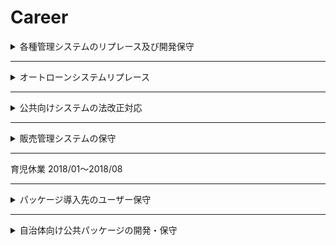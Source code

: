 # Career

<details>
<summary>各種管理システムのリプレース及び開発保守</summary>

# 概要
下記の社内システムや基盤システムの開発及び保守をしております。
- 勤怠工数管理システム
- 業務管理システム
- 人事管理システム
- アカウント管理システム

# 期間
2021/06～現在

# チームでの役割
ソフトウェアエンジニア、ＱＡエンジニアとして、
設計、開発、テスト、リリース、Ｑ＆Ａを担当しておりました。

チームは3人体制

# 技術スタック

## 言語
- C#
- HTML5
- CSS
- JavaScript
- TypeScript
- SQL

## フレームワーク
- ASP.NET4.8
- knockout.js
- EntityFramework 6.x
- Bootstrap 4.x

## DB
SQLServer 14

## クラウド環境
Azure
- AppService
- SQLDatabase
- ActiveDirectory
- VirtualMachine
</details>

---

<details>
<summary>オートローンシステムリプレース</summary>

# 概要
オンラインシステムのUIをHTML5＋Vue.jsに変換する案件。 
変換できない部分は機能改善として別途対応しました。

プログラムの変換はオフショアに依頼しており、受入試験を行う。

# 期間
2020/04～2021/05

# チームでの役割
テストエンジニアとして、リグレッションテスト（仕様書作成・レビュー）を担当しておりました。

また6人のテストチームでリーダーをしており、テストスケジュールの管理とチーム内のＱＡ対応をしておりました。

# 技術スタック

## 言語
- Java7
- HTML5
- CSS
- TypeScript
- SQL

## フレームワーク
- Vue.js 2x
- Spring2.5.1
- SVF For PDF Java9.2
- iBatis/MyBatis2.3.0
- TERASOLUNA Server for Java 2.0.2

## DB
Oracle12cR1

## クラウド環境
なし
</details>

---

<details>
<summary>公共向けシステムの法改正対応</summary>

# 概要
公共インフラの法的分離に伴う法改正案件

CSVファイルから取り込んだ取引先をグルーピングし、
他システムへファイルを連携する中継システム（オンライン＋バッチ）を新規開発しました。

# 期間
2019/06～2020/03

# チームでの役割
テストエンジニアとして、リグレッションテスト（仕様書作成・レビュー）を担当しておりました。

また3人の開発チームでリーダーをしており、テストスケジュールの管理とチーム内のＱＡ対応をしておりました。

# 技術スタック

## 言語
- Java8
- HTML5
- CSS
- JavaScript
- SQL

## フレームワーク
- SpringWeb 4.3.x
- SpringBatch 4.1.3
- MyBatis 3.2.8
- Thymeleaf 3.0.4
- jBoss6.3

## DB
Postgres 11

## クラウド環境
なし
</details>

---

<details>
<summary>販売管理システムの保守</summary>

# 概要
衣服の原材料を販売するwebシステムの保守をしておりました。
- オンライン注文システム
- 倉庫側管理システム
- webAPI

# 期間
2018/09～2019/03

# チームでの役割
アプリケーションエンジニアとしてプログラミングとテストを担当しておりました。
チームは6人体制

また、開発生産性が悪かったので、以下の内容を当時のリーダーに提案して取り入れていただきました。

- SVNを用いたブランチ管理ルールの整備
- リリース手順の整備
- ローカル環境でCI/CDを実行できるバッチファイルの作成
- ステージング環境構築

# 技術スタック

## 言語
- Java8
- SQL

## フレームワーク
- SpringFramework 4.x
- Spark 2.x

## DB
Oracle11g

## クラウド環境
なし
</details>

---
育児休業 2018/01～2018/08

---

<details>
<summary>パッケージ導入先のユーザー保守</summary>

# 概要
中小規模の市区町村役場における行政サービス等を管理・支援するパッケージシステムの運用保守をしておりました。

# 期間
2017/04～2017/12

# チームでの役割
福祉系業務でのパッケージ導入支援をしておりました。

また、パッケージ開発元に在籍した経験を活かして、アップデート情報の取りまとめとカスタマイズ機能への検証もしておりました。

# 技術スタック

## 言語
- C#
- Java(5,6)
- SQL
- PL/SQL

## フレームワーク
- .NET Framework 2.0
- Seasar2
- tomcat5.x
- SVFX-designer

## DB
Oracle10g,11g

## クラウド環境
なし
</details>

---

<details>
<summary>自治体向け公共パッケージの開発・保守</summary>

# 概要
中小規模の市区町村役場における行政サービス等を管理・支援するパッケージシステムの開発と保守をしておりました。

# 期間
2008/01～2017/03

# チームでの役割
福祉系業務においてソフトウェアエンジニアに従事し、
要件定義･基本設計･詳細設計･コーディング･単体テスト･結合テスト･リリースを担当しておりました

また、ソースコードレビューも担当おり、チーム内の技術面でのメンターとして在籍させていただきました。

それにより、品質管理チームからもサポート依頼があり、設計書や単体テスト仕様書のテンプレートを協議しておりました。

# 技術スタック

## 言語
- C#
- Java(5,6)
- SQL
- PL/SQL

## フレームワーク
- .NET Framework 2.0
- Seasar2
- tomcat5.x
- SVFX-designer

## DB
Oracle10g,11g

## クラウド環境
なし
</details>
